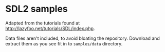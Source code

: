 # SDL2 samples

Adapted from the tutorials found at <http://lazyfoo.net/tutorials/SDL/index.php>.

Data files aren't included, to avoid bloating the repository. Download
and extract them as you see fit in to `samples/data` directory.
